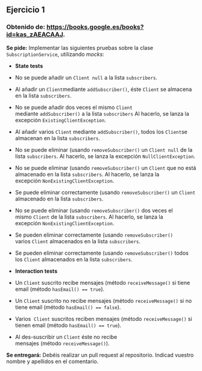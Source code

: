 ## Ejercicio 1

### Obtenido de: https://books.google.es/books?id=kas_zAEACAAJ.

**Se pide:** Implementar las siguientes pruebas sobre la clase ``SubscriptionService``, utilizando *mocks*:

*   **State tests**

*   No se puede añadir un ``Client null`` a la lista ``subscribers``.
*   Al añadir un ``Client``mediante ``addSubscriber()``, éste ``Client`` se almacena en la lista ``subscribers``.
*   No se puede añadir dos veces el mismo ``Client`` mediante ``addSubscriber()`` a la lista ``subscribers`` Al hacerlo, se lanza la excepción ``ExistingClientException``.
*   Al añadir varios ``Client`` mediante ``addSubscriber()``, todos los ``Client``se almacenan en la lista ``subscribers``.
*   No se puede eliminar (usando ``removeSubscriber()`` un ``Client null`` de la lista ``subscribers``. Al hacerlo, se lanza la excepción ``NullClientException``.
*   No se puede eliminar (usando ``removeSubscriber()`` un ``Client`` que no está almacenado en la lista ``subscribers``. Al hacerlo, se lanza la excepción ``NonExistingClientException``.
*   Se puede eliminar correctamente (usando ``removeSubscriber()`` un ``Client`` almacenado en la lista ``subscribers``.
*   No se puede eliminar (usando ``removeSubscriber()`` dos veces el mismo ``Client`` de la lista ``subscribers``. Al hacerlo, se lanza la excepción ``NonExistingClientException``.
*   Se pueden eliminar correctamente (usando ``removeSubscriber()`` varios ``Client`` almacenados en la lista ``subscribers``.
*   Se pueden eliminar correctamente (usando ``removeSubscriber()`` todos los ``Client`` almacenados en la lista ``subscribers``.

*   **Interaction tests**

*   Un ``Client`` suscrito recibe mensajes (método ``receiveMessage()`` si tiene email (método ``hasEmail() == true``).
*   Un ``Client`` suscrito no recibe mensajes (método ``receiveMessage()`` si no tiene email (método ``hasEmail() == false``).
*   Varios  ``Client`` suscritos reciben mensajes (método ``receiveMessage()`` si tienen email (método ``hasEmail() == true``).
*   Al des-suscribir un ``Client`` éste no recibe mensajes (método ``receiveMessage()``).

**Se entregará:** Debéis realizar un pull request al repositorio. Indicad vuestro nombre y apellidos en el comentario.
